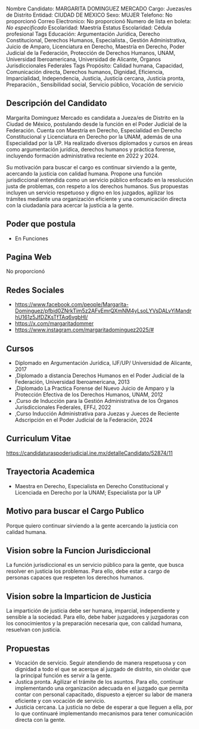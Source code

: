 Nombre Candidato: MARGARITA DOMINGUEZ MERCADO
Cargo: Juezas/es de Distrito
Entidad: CIUDAD DE MEXICO
Sexo: MUJER
Telefono: No proporcionó
Correo Electronico: No proporcionó
Numero de lista en boleta: *No especificado*
Escolaridad: Maestría
Estatus Escolaridad: Cédula profesional
Tags Educación: Argumentación Jurídica, Derecho Constitucional, Derechos Humanos, Especialista., Gestión Administrativa, Juicio de Amparo, Licenciatura en Derecho, Maestría en Derecho, Poder Judicial de la Federación, Protección de Derechos Humanos, UNAM, Universidad Iberoamericana, Universidad de Alicante, Órganos Jurisdiccionales Federales
Tags Propósito: Calidad humana, Capacidad, Comunicación directa, Derechos humanos, Dignidad, Eficiencia, Imparcialidad, Independencia, Justicia, Justicia cercana, Justicia pronta, Preparación., Sensibilidad social, Servicio público, Vocación de servicio


## Descripción del Candidato 

Margarita Dominguez Mercado es candidata a Jueza/es de Distrito en la Ciudad de México, postulando desde la función en el Poder Judicial de la Federación. Cuenta con Maestría en Derecho, Especialidad en Derecho Constitucional y Licenciatura en Derecho por la UNAM, además de una Especialidad por la UP. Ha realizado diversos diplomados y cursos en áreas como argumentación jurídica, derechos humanos y práctica forense, incluyendo formación administrativa reciente en 2022 y 2024.

Su motivación para buscar el cargo es continuar sirviendo a la gente, acercando la justicia con calidad humana. Propone una función jurisdiccional entendida como un servicio público enfocado en la resolución justa de problemas, con respeto a los derechos humanos. Sus propuestas incluyen un servicio respetuoso y digno en los juzgados, agilizar los trámites mediante una organización eficiente y una comunicación directa con la ciudadanía para acercar la justicia a la gente.


## Poder que postula

- En Funciones


## Pagina Web

No proporcionó


## Redes Sociales

- https://www.facebook.com/people/Margarita-Dominguez/pfbid0ZNrkTim5z2AFvEmrQXmNM4yLsoLYVsDALvYiMandrhU161z5JfDZKsTfTAq6vgbHl/
- https://x.com/margaritadommer
- https://www.instagram.com/margaritadominguez2025/#


## Cursos

- Diplomado en Argumentación Jurídica, IJF/UP/ Universidad de Alicante, 2017
- ,Diplomado a distancia Derechos Humanos en el Poder Judicial de la Federación, Universidad Iberoamericana, 2013
- ,Diplomado La Practica Forense del Nuevo Juicio de Amparo y la Protección Efectiva de los Derechos Humanos, UNAM, 2012
- ,Curso de Inducción para la Gestión Administrativa de los Órganos Jurisdiccionales Federales, EFFJ, 2022
- ,Curso Inducción Administrativa para Juezas y Jueces de Reciente Adscripción en el Poder Judicial de la Federación, 2024


## Curriculum Vitae

https://candidaturaspoderjudicial.ine.mx/detalleCandidato/52874/11


## Trayectoria Academica

- Maestra en Derecho, Especialista en Derecho Constitucional y Licenciada en Derecho por la UNAM; Especialista por la UP


## Motivo para buscar el Cargo Publico

Porque quiero continuar sirviendo a la gente acercando la justicia con calidad humana.


## Vision sobre la Funcion Jurisdiccional

La función jurisdiccional es un servicio público para la gente, que busca resolver en justicia los problemas. Para ello, debe estar a cargo de personas capaces que respeten los derechos humanos.


## Vision sobre la Imparticion de Justicia

La impartición de justicia debe ser humana, imparcial, independiente y sensible a la sociedad. Para ello, debe haber juzgadores y juzgadoras con los conocimientos y la preparación necesaria que, con calidad humana, resuelvan con justicia.


## Propuestas

- Vocación de servicio. Seguir atendiendo de manera respetuosa y con dignidad a todo el que se acerque al juzgado de distrito, sin olvidar que la principal función es servir a la gente.
- Justica pronta. Agilizar el trámite de los asuntos. Para ello, continuar implementando una organización adecuada en el juzgado que permita contar con personal capacitado, dispuesto a ejercer su labor de manera eficiente y con vocación de servicio.
- Justicia cercana. La justicia no debe de esperar a que lleguen a ella, por lo que continuaré implementando mecanismos para tener comunicación directa con la gente.

